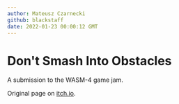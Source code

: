 ```yaml
---
author: Mateusz Czarnecki
github: blackstaff
date: 2022-01-23 00:00:12 GMT
---
```


# Don't Smash Into Obstacles

A submission to the WASM-4 game jam.

Original page on [itch.io](https://blackstaff92.itch.io/dont-smash-into-obstacles).

